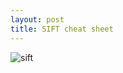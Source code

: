 ```yaml
---
layout: post
title: SIFT cheat sheet
---
```


![sift](https://user-images.githubusercontent.com/37628715/37720204-c0d78b0e-2d61-11e8-9652-3c39271395fc.png)
